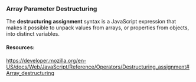 ### Array Parameter Destructuring

The **destructuring assignment** syntax is a JavaScript expression that makes it possible to unpack values from arrays, or properties from objects, into distinct variables.

#### Resources:

https://developer.mozilla.org/en-US/docs/Web/JavaScript/Reference/Operators/Destructuring_assignment#Array_destructuring

